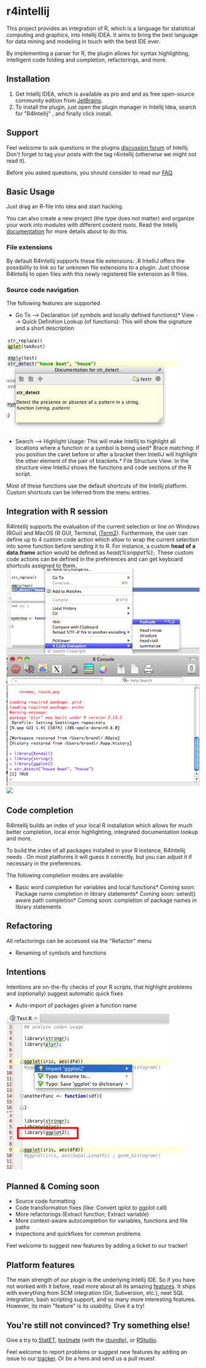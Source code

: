 r4intellij
=====

This project provides an integration of R, which is a language for statistical computing and graphics, into Intellij&nbsp;IDEA. It aims to bring the best language for data mining and modeling in touch with the best IDE ever. 

By implementing a parser for R, the plugin allows for syntax highlighting, intelligent code folding and completion,&nbsp;refactorings, and more. 


Installation
----

1.  Get Intellij IDEA, which is available as pro and and as free open-source community edition from&nbsp;[JetBrains](http://jetbrains.com).
2.  To install the plugin, just open the plugin manager in Intellij Idea, search for "R4Intellij" , and finally click&nbsp;install.

Support
----


Feel welcome to ask questions in the plugins [discussion&nbsp;forum](http://devnet.jetbrains.net/community/idea/plugins) of Intellij. Don't forget to tag your posts with the tag r4intellij (otherwise we might not read it). 

Before you asked questions, you should consider to read our [FAQ](/docs/faq.md). 

Basic Usage
----

Just drag an R-file into idea and start hacking.

You can also create a new project (the type does not matter) and organize your work into modules with different&nbsp;content roots. Read the Intellij [documentation](http://www.jetbrains.com/idea/webhelp/intellij-idea.html) for more&nbsp;details about to do this. 

### File extensions


By default R4Intellij supports these file extensions: .R IntelliJ offers the possibility to link so far unknown file extensions to a plugin. Just choose R4Intellij to open files&nbsp;with this newly registered file extension as R files. 

### Source code navigation

The following features are supported 

*   Go To --&gt; Declaration (of symbols and locally defined functions)*   View --&gt; Quick Definition Lookup (of functions): This will show the signature and a short description

![](/docs/r_help_integration.png) 

*   Search --&gt; Highlight Usage: This will make Intellij to highlight all locations where a function or a symbol is&nbsp;being used*   Brace matching: If you position the caret before or after a bracket then IntelliJ will highlight the other element of&nbsp;the pair of brackets.*   File Structure View: In the structure view IntelliJ shows the functions and code sections of the R script.

Most of these functions use the default shortcuts of the Intellij platform. Custom shortcuts can be inferred from the&nbsp;menu entries. 

Integration with R session
----

R4Intellij supports the evaluation of the current selection or line on Windows (RGui) and MacOS (R GUI, Terminal, [iTerm2](http://www.iterm2.com/)). Furthermore, the user can define up to 4 custom code action which allow to wrap the current selection into some function before sending it to R. For instance, a custom **head of a data.frame** action would be defined as _head(%snippet%);_. These custom code actions can be defined in the preferences and can get keyboard shortcuts assigned to them. ![](/docs/code_snippet_evaluation.png) ![](/docs/code_snippet_evaluation_result.png) ![](/docs/code_snippet_action_config.png) 

Code completion
-----

R4Intellij builds an index of your local R installation which allows for much better completion, local error highlighting,&nbsp;integrated documentation lookup and more. 

To build the index of all packages installed in your R instance, R4Intellij needs . On most platforms it will guess it&nbsp;correctly, but you can adjust it if necessary in the preferences. 

The following completion modes are available: 

*   Basic word completion for variables and local functions*   Coming soon: Package name completion in library statements*   Coming soon: setwd() aware path completion*   Coming soon: completion of package names in library statements

Refactoring
----

All refactorings can be accessed via the "Refactor" menu

*   Renaming of symbols and functions

Intentions
----

Intentions are on-the-fly checks of your R scripts, that highlight problems and (optionally) suggest automatic&nbsp;quick fixes 

*   Auto-import of packages given a function name

![](/docs/before_autoimport.png?raw=true) ![](/docs/after_autoimport.png)

Planned &amp; Coming soon
----

* Source code formatting
* Code transformation fixes (like: Convert qplot to ggplot call)
* More refactorings (Extract function; Extract variable)
* More context-aware autocompletion for variables, functions and file paths
* Inspections and quickfixes for common problems

Feel welcome to suggest new features by adding a ticket to our tracker! 

Platform features
----

The main strength of our plugin is the underlying Intellij IDE. So if you have not worked with it before, read more&nbsp;about all its amazing [features](http://www.jetbrains.com/idea/index.html). It ships with everything from SCM&nbsp;integration (Git, Subversion, etc.), neat SQL integration, bash scripting support, and so many more interesting&nbsp;features. However, its main "feature" is its usability. Give it a try!

You're still not convinced? Try something else!
----

Give a try to [StatET](http://www.walware.de/goto/statet), [textmate](http://macromates.com/) (with the&nbsp;[rbundle](http://worldofrcraft.blogspot.com/2008/11/setting-up-textmate-to-use-r.html)), or [RStudio](http://rstudio.org/`).

Feel welcome to report problems or suggest new features by adding an issue to our&nbsp;[tracker](https://code.google.com/p/r4intellij/issues/list). Or be a hero and send us a pull reuest
